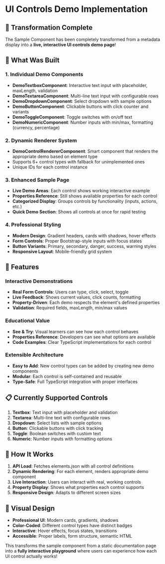# UI Controls Demo Implementation

## 🎯 **Transformation Complete**

The Sample Component has been completely transformed from a metadata display into a **live, interactive UI controls demo page**!

## 🔧 **What Was Built**

### **1. Individual Demo Components**
- **DemoTextboxComponent**: Interactive text input with placeholder, maxLength, validation
- **DemoTextareaComponent**: Multi-line text input with configurable rows
- **DemoDropdownComponent**: Select dropdown with sample options
- **DemoButtonComponent**: Clickable buttons with click counter and variants
- **DemoToggleComponent**: Toggle switches with on/off text
- **DemoNumericComponent**: Number inputs with min/max, formatting (currency, percentage)

### **2. Dynamic Renderer System**
- **DemoControlRendererComponent**: Smart component that renders the appropriate demo based on element type
- Supports 6+ control types with fallback for unimplemented ones
- Unique IDs for each control instance

### **3. Enhanced Sample Page**
- **Live Demo Areas**: Each control shows working interactive example
- **Properties Reference**: Still shows available properties for each control
- **Categorized Display**: Groups controls by functionality (inputs, actions, etc.)
- **Quick Demo Section**: Shows all controls at once for rapid testing

### **4. Professional Styling**
- **Modern Design**: Gradient headers, cards with shadows, hover effects
- **Form Controls**: Proper Bootstrap-style inputs with focus states
- **Button Variants**: Primary, secondary, danger, success, warning styles
- **Responsive Layout**: Mobile-friendly grid system

## 🚀 **Features**

### **Interactive Demonstrations**
- **Real Form Controls**: Users can type, click, select, toggle
- **Live Feedback**: Shows current values, click counts, formatting
- **Property-Driven**: Each demo respects the element's defined properties
- **Validation**: Required fields, maxLength, min/max values

### **Educational Value**
- **See & Try**: Visual learners can see how each control behaves
- **Properties Reference**: Developers can see what options are available
- **Code Examples**: Clear TypeScript implementations for each control

### **Extensible Architecture**
- **Easy to Add**: New control types can be added by creating new demo components
- **Modular**: Each control is self-contained and reusable
- **Type-Safe**: Full TypeScript integration with proper interfaces

## 📋 **Currently Supported Controls**

1. **Textbox**: Text input with placeholder and validation
2. **Textarea**: Multi-line text with configurable rows
3. **Dropdown**: Select lists with sample options
4. **Button**: Clickable buttons with click tracking
5. **Toggle**: Boolean switches with custom text
6. **Numeric**: Number inputs with formatting options

## 🔄 **How It Works**

1. **API Load**: Fetches elements.json with all control definitions
2. **Dynamic Rendering**: For each element, renders appropriate demo component
3. **Live Interaction**: Users can interact with real, working controls
4. **Property Display**: Shows what properties each control supports
5. **Responsive Design**: Adapts to different screen sizes

## 🎨 **Visual Design**

- **Professional UI**: Modern cards, gradients, shadows
- **Color-Coded**: Different control types have distinct badges
- **Interactive**: Hover effects, focus states, transitions
- **Accessible**: Proper labels, form structure, semantic HTML

This transforms the sample component from a static documentation page into a **fully interactive playground** where users can experience how each UI control actually works!